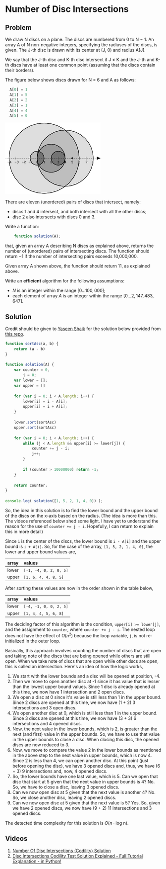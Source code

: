 # Number of Disc Intersections

## Problem

We draw N discs on a plane. The discs are numbered from 0 to N − 1. An array A of N non-negative integers, specifying the radiuses of the discs, is given. The J-th disc is drawn with its center at (J, 0) and radius A[J].

We say that the J-th disc and K-th disc intersect if J ≠ K and the J-th and K-th discs have at least one common point (assuming that the discs contain their borders).

The figure below shows discs drawn for N = 6 and A as follows:

```js
  A[0] = 1
  A[1] = 5
  A[2] = 2
  A[3] = 1
  A[4] = 4
  A[5] = 0
```
![6 Discs on x-axis](/.attachments/discs.png)

There are eleven (unordered) pairs of discs that intersect, namely:

- discs 1 and 4 intersect, and both intersect with all the other discs;
- disc 2 also intersects with discs 0 and 3.

Write a function:

```js
    function solution(A);
```

that, given an array A describing N discs as explained above, returns the number of (unordered) pairs of intersecting discs. The function should return −1 if the number of intersecting pairs exceeds 10,000,000.

Given array A shown above, the function should return 11, as explained above.

Write an **efficient** algorithm for the following assumptions:

- $N$ is an integer within the range $[0 ... 100,000]$;
- each element of array $A$ is an integer within the range $[0 ... 2,147,483,647]$.

## Solution

Credit should be given to [Yaseen Shaik](https://github.com/yaseenshaik) for the solution below provided from [this repo](https://github.com/yaseenshaik/codility-solutions-javascript).

```js
function sortAsc(a, b) {
    return (a - b)
}

function solution(A) {
    var counter = 0,
        j = 0;
    var lower = [];
    var upper = []

    for (var i = 0; i < A.length; i++) {
        lower[i] = i - A[i];
        upper[i] = i + A[i];
    }

    lower.sort(sortAsc)
    upper.sort(sortAsc)

    for (var i = 0; i < A.length; i++) {
        while (j < A.length && upper[i] >= lower[j]) {
            counter += j - i;
            j++;
        }
        
        if (counter > 10000000) return -1;
    }

    return counter;
}

console.log( solution([1, 5, 2, 1, 4, 0]) );
```

So, the idea in this solution is to find the lower bound and the upper bound of the discs on the x-axis based on the radius. (The idea is more than this. The videos referenced below shed some light. I have yet to understand the reason for the use of `counter += j - i`. Hopefully, I can return to explain this in more detail)

Since `i` is the center of the discs, the lower bound is `i - A[i]` and the upper bound is `i + A[i]`. So, for the case of the array, `[1, 5, 2, 1, 4, 0]`, the lower and upper bound values are,

| array | values |
| :---- | :----- |
| lower | `[-1, -4, 0, 2, 0, 5]` |
| upper | `[1, 6, 4, 4, 8, 5]` |

After sorting these values are now in the order shown in the table below,

| array | values |
| :---- | :----- |
| lower | `[-4, -1, 0, 0, 2, 5]` |
| upper | `[1, 4, 4, 5, 6, 8]` |

The deciding factor of this algorithm is the condition, `upper[i] >= lower[j]`, and the assignment to `counter`, where `counter += j - i`. The nested loop does not have the effect of $O(n^2)$ because the loop variable, `j`, is not re-initialized in the outer loop.

Basically, this approach involves counting the number of discs that are open and taking note of the discs that are being opened while others are still open. When we take note of discs that are open while other dscs are open, this is called an intersection. Here's an idea of how the logic works,

1. We start with the lower bounds and a disc will be opened at position, -4.
2. Then we move to open another disc at -1 since it has value that is lesser than the lowest upper bound values. Since 1 disc is already opened at this time, we now have 1 intersection and 2 open discs.
3. We open a disc at 0 since it's value is still less than 1 in the upper bound. Since 2 discs are opened at this time, we now have (1 + 2) 3 intersections and 3 open discs.
4. We open another disc at 0, which is still less than 1 in the upper bound. Since 3 discs are opened at this time, we now have (3 + 3) 6 intersections and 4 opened discs.
5. Now, the next value in the lower bounds, which is 2, is greater than the next (and first) value in the upper bounds. So, we have to use that value in the upper bounds to close a disc. When closing this disc, the opened discs are now reduced to 3.
6. Now, we move to compare the value 2 in the lower bounds as mentioned in the above step to the next value in upper bounds, which is now 4. Since 2 is less than 4, we can open another disc. At this point (just before opening the disc), we have 3 opened discs and, thus, we have (6 + 3) 9 intersections and, now, 4 opened discs.
7. So, the lower bounds have one last value, which is 5. Can we open that disc that start at 5 given that the next value in upper bounds is 4? No. So, we have to close a disc, leaving 3 opened discs.
8. Can we now open disc at 5 given that the next value is another 4? No. So, we close another disc, leaving 2 opened discs.
9. Can we now open disc at 5 given that the next value is 5? Yes. So, given we have 2 opened discs, we now have (9 + 2) 11 intersections and 3 opened discs.

The detected time complexity for this solution is $O(n \cdot \text{log n})$.

## Videos

1. [Number Of Disc Intersections (Codility) Solution](https://youtu.be/HV8tzIiidSw)
2. [Disc Intersections Codility Test Solution Explained - Full Tutorial Explanation - in Python!](https://youtu.be/NYjnoZulqrQ)